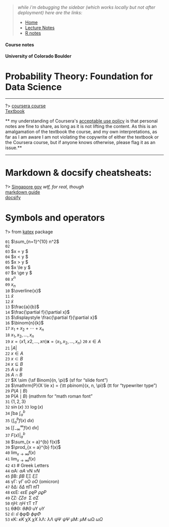> _while i'm debugging the sidebar (which works locally but not after deployment) here are the links:_  
> * [Home](/)  
> * [Lecture Notes](lecture_notes.md)  
> * [R notes](r_notes.md)  

#### Course notes
#### University of Colorado Boulder
# Probability Theory: Foundation for Data Science  
  

<hr/>

?> [coursera course](https://www.coursera.org/learn/probability-theory-foundation-for-data-science/)  
[Textbook](https://bookdown.org/probability/beta/)  


** my understanding of Coursera's [acceptable use policy](https://www.coursera.org/about/terms#acceptable-use-policy) 
is that personal notes are fine to share, as long as it is not lifting the content.
As this is an amalgamation of the textbook the course, and my own interpretations, as far as I am aware I am not violating the copywrite
of either the textbook or the Coursera course, but if anyone knows otherwise, please flag it as an issue.**

<hr/> 


# Markdown & docsify cheatsheats:
?> [Singapore gov](https://katex.org/docs/support_table.html) _wtf, for real, though_  
[markdown guide](https://www.markdownguide.org/cheat-sheet/)  
[docsify](https://docsify.js.org/#/?id=docsify)  


# Symbols and operators
?> from [katex](https://katex.org/docs/support_table.html) package


`01`  $\sum_{n=1}^{10} n^2$  
`02`  
`03`  $x = y $  
`04`  $x < y $  
`05`  $x > y $  
`06`  $x \le y $  
`07`  $x \ge y $  
`08`  $x^{n}$  
`09`  $x_{n}$  
`10`  $\overline{x}$  
`11`  $\hat{x}$  
`12`  $\tilde{x}$  
`13`  $\frac{a}{b}$  
`14`  $\frac{\partial f}{\partial x}$  
`15`  $\displaystyle \frac{\partial f}{\partial x}$  
`16`  $\binom{n}{k}$  
`17`  $x_{1} + x_{2} + \cdots + x_{n}$  
`18`  $x_{1}, x_{2}, \dots, x_{n}$  
`19`  $x=⟨x1,x2,…,xn⟩	\mathbf{x} = \langle x_{1}, x_{2}, \dots, x_{n}\rangle$
`20`  $x \in A$  
`21`  $|A|$  
`22`  $x \in A$  
`23`  $x \subset B$  
`24`  $x \subseteq B$  
`25`  $A \cup B$  
`26`  $A \cap B$  
`27`  $X \sim {\sf Binom}(n, \pi)$ (sf for “slide font”)  
`28`  $\mathrm{P}(X \le x) = {\tt pbinom}(x, n, \pi)$ (tt for “typewriter type”)  
`29`  $P(A \mid B)$  
`30`  $\mathrm{P}(A \mid B)$ (mathrm for “math roman font”  
`31`  $\{1, 2, 3\}$  
`32`  $\sin(x)$
`33`  $\log(x)$  
`34`  ∫ba	$\int_{a}^{b}$  
`35`  $\left(\int_{a}^{b} f(x) \; dx\right)$  
`36`  $\left[\int_{-\infty}^{\infty} f(x) \; dx\right]$  
`37`  $\left. F(x) \right|_{a}^{b}$  
`38`  $\sum_{x = a}^{b} f(x)$  
`39`  $\prod_{x = a}^{b} f(x)$  
`40`  $\lim_{x \to \infty} f(x)$  
`41`  $\displaystyle \lim_{x \to \infty} f(x)$  
`42` 
`43` # Greek Letters  
`44`  αA: $\alpha A$	νN	$\nu N$  
`45`  βB: $\beta B$	ξΞ	$\xi\Xi$  
`46`  γΓ: $\gamma \Gamma$	oO	$o O$ (omicron)  
`47`  δΔ: $\delta \Delta$	πΠ	$\pi \Pi$  
`48`  ϵεE: $\epsilon \varepsilon E$	ρϱP	$\rho\varrho P$  
`49`  ζZ: $\zeta Z \sigma \,\!$	Σ	$\sigma \Sigma$  
`50`  ηH: $\eta H$	τT	$\tau T$  
`51`  θϑΘ: $\theta \vartheta \Theta$	υΥ	$\upsilon \Upsilon$  
`52`  ιI: $\iota I$	ϕφΦ	$\phi \varphi \Phi$  
`53`  κK: $\kappa K$	χX	$\chi X$ λΛ: $\lambda \Lambda$	ψΨ	$\psi \Psi$ μM: $\mu M$	ωΩ	$\omega \Omega$





[//]: # (# test)

[//]: # ()
[//]: # (> An awesome project.  )

[//]: # (> )

[//]: # (`c&#40;a, b, ..&#41;`:         combine/concat/create vector/list from items a, b, ..  )

[//]: # (`character&#40;a&#41;`: convert `a` to string, or convert iterations in an interable to string type  )

[//]: # (`rbind&#40;&#41;`:     add rows)

[//]: # (<!-- ImJoyPlugin: {"type": "web-worker", "hide_code_block": true, "editor_height": "200px"} -->)

[//]: # (```js)

[//]: # (api.createWindow&#40;{src:"https://gist.github.com/oeway/96cd0f99e87abbcf97d65a3605471130"}&#41;)

[//]: # (```)

[//]: # ()
[//]: # ( )
[//]: # (f<!-- ImJoyPlugin: { "type": "web-python"} -->)

[//]: # (```python)

[//]: # (from imjoy import api)

[//]: # ()
[//]: # (class ImJoyPlugin&#40;&#41;:)

[//]: # (    async def setup&#40;self&#41;:)

[//]: # (        pass)

[//]: # ()
[//]: # (    def run&#40;self, ctx&#41;:)

[//]: # (        api.alert&#40;"Hello from a python plugin"&#41;)

[//]: # ()
[//]: # (api.export&#40;ImJoyPlugin&#40;&#41;&#41;)

[//]: # (```)